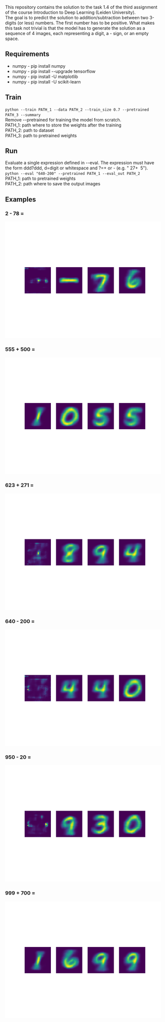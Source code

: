 This repository contains the solution to the task 1.4 of the third assignment of the course Introduction to Deep Learning (Leiden University).  
The goal is to predict the solution to addition/subtraction between two 3-digits (or less) numbers. The first number has to be positive. What makes this task not trivial is that the model has to generate the solution as a sequence of 4 images, each representing a digit, a - sign, or an empty space.

## Requirements
<ul>
  <li>numpy - pip install numpy</li>
  <li>numpy - pip install --upgrade tensorflow</li>
  <li>numpy - pip install -U matplotlib</li>
  <li>numpy - pip install -U scikit-learn</li>
</ul>

## Train
`python --train PATH_1 --data PATH_2 --train_size 0.7 --pretrained PATH_3 --summary`  
Remove --pretrained for training the model from scratch.  
PATH_1: path where to store the weights after the training  
PATH_2: path to dataset  
PATH_3: path to pretrained weights  

## Run
Evaluate a single expression defined in --eval. The expression must have the form ddd?ddd, d=digit or whitespace and ?=+ or - (e.g. " 27+ &nbsp;5").  
`python --eval "640-200" --pretrained PATH_1 --eval_out PATH_2`  
PATH_1: path to pretrained weights  
PATH_2: path where to save the output images

## Examples
### 2 - 78 =
![](https://github.com/riccardomajellaro/Text2Image_AddSubSolver/blob/main/output/2-78.png)
### 555 + 500 =
![](https://github.com/riccardomajellaro/Text2Image_AddSubSolver/blob/main/output/555%2B500.png)
### 623 + 271 =
![](https://github.com/riccardomajellaro/Text2Image_AddSubSolver/blob/main/output/623%2B271.png)
### 640 - 200 =
![](https://github.com/riccardomajellaro/Text2Image_AddSubSolver/blob/main/output/640-200.png)
### 950 - 20 =
![](https://github.com/riccardomajellaro/Text2Image_AddSubSolver/blob/main/output/950-20.png)
### 999 + 700 =
![](https://github.com/riccardomajellaro/Text2Image_AddSubSolver/blob/main/output/999%2B700.png)
